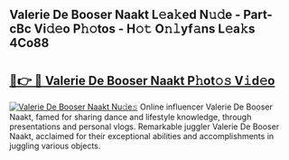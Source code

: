 ## Valerie De Booser Naakt L𝚎a𝚔ed N𝚞𝚍e - Part-cBc Vi𝚍𝚎o P𝚑𝚘tos - H𝚘𝚝 O𝚗𝚕yf𝚊ns L𝚎a𝚔s 4Co88

# <h2><a href="http://kf7nvwu.oniu.top/?m=Valerie+De+Booser+Naakt">🔗👉 🔴 Valerie De Booser Naakt P𝚑ot𝚘𝚜 V𝚒d𝚎o</a></h2>

[![Valerie De Booser Naakt Nu𝚍e𝚜](https://i.imgur.com/0qMVB7G.gif)](http://kf7nvwu.oniu.top/?m=Valerie+De+Booser+Naakt)
Online influencer Valerie De Booser Naakt, famed for sharing dance and lifestyle knowledge, through presentations and personal vlogs. Remarkable juggler Valerie De Booser Naakt, acclaimed for their exceptional abilities and accomplishments in juggling various objects.  
